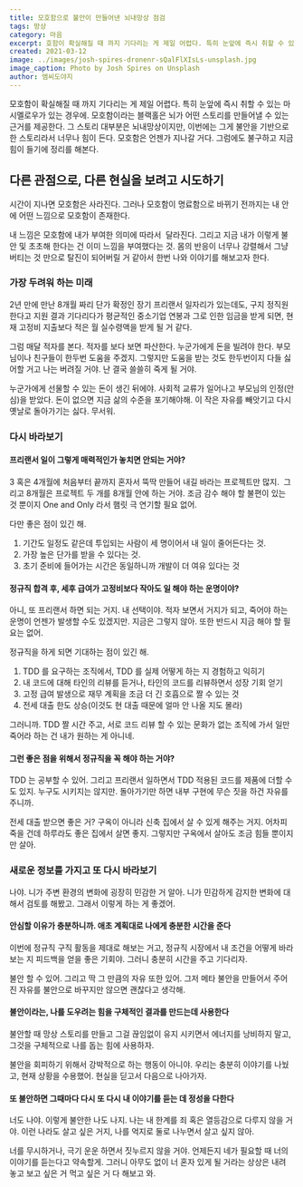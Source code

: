 ```yaml
---
title: 모호함으로 불안이 만들어낸 뇌내망상 점검
tags: 망상
category: 마음
excerpt: 호함이 확실해질 때 까지 기다리는 게 제일 어렵다. 특히 눈앞에 즉시 취할 수 있는 마시멜로우가 있는 경우에.
created: 2021-03-12
image: ../images/josh-spires-dronenr-sQalFlXIsLs-unsplash.jpg
image_caption: Photo by Josh Spires on Unsplash
author: 엠씨도야지
---
```



<p>모호함이 확실해질 때 까지 기다리는 게 제일 어렵다. 특히 눈앞에 즉시 취할 수 있는 마시멜로우가 있는 경우에. 모호함이라는 블랙홀은 뇌가 어떤 스토리를 만들어낼 수 있는 근거를 제공한다. 그 스토리 대부분은 뇌내망상이지만, 이번에는 그게 불안을 기반으로 한 스토리라서 너무나 힘이 든다. 모호함은 언젠가 지나갈 거다. 그럼에도 불구하고 지금 힘이 들기에 정리를 해본다.</p><h2>다른 관점으로, 다른 현실을 보려고 시도하기</h2>
<p>시간이 지나면 모호함은 사라진다. 그러나 모호함이 명료함으로 바뀌기 전까지는 내 안에 어떤 느낌으로 모호함이 존재한다.</p>
<p>내 느낌은 모호함에 내가 부여한 의미에 따라서  달라진다. 그리고 지금 내가 이렇게 불안 및 초초해 한다는 건 이미 느낌을 부여했다는 것. 몸의 반응이 너무나 강렬해서 그냥 버티는 것 만으로 탈진이 되어버릴 거 같아서 한번 나와 이야기를 해보고자 한다.</p><h3>가장 두려워 하는 미래</h3>
<p>2년 만에 만난 8개월 짜리 단가 확정인 장기 프리랜서 일자리가 있는데도, 구지 정직원 한다고 지원 결과 기다리다가 평균적인 중소기업 연봉과 그로 인한 임금을 받게 되면, 현재 고정비 지출보다 적은 월 실수령액을 받게 될 거 같다.</p>
<p>그럼 매달 적자를 본다. 적자를 보다 보면 파산한다. 누군가에게 돈을 빌려야 한다. 부모님이나 친구들이 한두번 도움을 주겠지. 그렇지만 도움을 받는 것도 한두번이지 다들 싫어할 거고 나는 버려질 거야. 난 결국 쓸쓸히 죽게 될 거야. </p>
<p>누군가에게 선물할 수 있는 돈이 생긴 뒤에야. 사회적 교류가 일어나고 부모님의 인정(안심)을 받았다. 돈이 없으면 지금 삶의 수준을 포기해야해. 이 작은 자유를 빼앗기고 다시 옛날로 돌아가기는 싫다. 무서워.</p><h3>다시 바라보기</h3><h4>프리랜서 일이 그렇게 매력적인가 놓치면 안되는 거야?</h4>
<p>3 혹은 4개월에 처음부터 끝까지 혼자서 뚝딱 만들어 내길 바라는 프로젝트만 많지.  그리고 8개월은 프로젝트 두 개를 8개월 안에 하는 거야. 조금 감수 해야 할 불편이 있는 것 뿐이지 One and Only 라서 햄릿 극 연기할 필요 없어.</p>
<p>다만 좋은 점이 있긴 해.</p><ol><li>기간도 일정도 같은데 투입되는 사람이 세 명이어서 내 일이 줄어든다는 것.</li><li>가장 높은 단가를 받을 수 있다는 것.</li><li>초기 준비에 들어가는 시간은 동일하니까 개발이 더 여유 있다는 것</li></ol><h4>정규직 합격 후, 세후 급여가 고정비보다 작아도 일 해야 하는 운명이야?</h4>
<p>아니, 또 프리랜서 하면 되는 거지. 내 선택이야. 적자 보면서 거지가 되고, 죽어야 하는 운명이 언젠가 발생할 수도 있겠지만. 지금은 그렇지 않아. 또한 반드시 지금 해야 할 필요는 없어. </p>
<p>정규직을 하게 되면 기대하는 점이 있긴 해.</p><ol><li>TDD 를 요구하는 조직에서, TDD 를 실제 어떻게 하는 지 경험하고 익히기</li><li>내 코드에 대해 타인의 리뷰를 듣거나, 타인의 코드를 리뷰하면서 성장 기회 얻기</li><li>고정 급여 발생으로 재무 계획을 조금 더 긴 호흡으로 짤 수 있는 것</li><li>전세 대출 한도 상승(이것도 현 대출 때문에 얼마 안 나올 지도 몰라)</li></ol>
<p>그러니까. TDD 짤 시간 주고, 서로 코드 리뷰 할 수 있는 문화가 없는 조직에 가서 일만 죽어라 하는 건 내가 원하는 게 아니네. </p><h4>그런 좋은 점을 위해서 정규직을 꼭 해야 하는 거야?</h4>
<p>TDD 는 공부할 수 있어. 그리고 프리랜서 일하면서 TDD 적용된 코드를 제품에 더할 수도 있지. 누구도 시키지는 않지만. 돌아가기만 하면 내부 구현에 무슨 짓을 하건 자유를 주니까. </p>
<p>전세 대출 받으면 좋은 거? 구옥이 아니라 신축 집에서 살 수 있게 해주는 거지. 어차피 죽을 건데 하루라도 좋은 집에서 살면 좋지. 그렇지만 구옥에서 살아도 조금 힘들 뿐이지만 살아.</p><h3>새로운 정보를 가지고 또 다시 바라보기</h3>
<p>나야. 니가 주변 환경의 변화에 굉장히 민감한 거 알아. 니가 민감하게 감지한 변화에 대해서 검토를 해봤고. 그래서 이렇게 하는 게 좋겠어.</p><h4>안심할 이유가 충분하니까. 애초 계획대로 나에게 충분한 시간을 준다</h4>
<p>이번에 정규직 구직 활동을 제대로 해보는 거고, 정규직 시장에서 내 조건을 어떻게 바라보는 지 피드백을 얻을 좋은 기회야. 그러니 충분히 시간을 주고 기다리자. </p>
<p>불안 할 수 있어. 그리고 딱 그 만큼의 자유 또한 있어. 그저 메타 불안을 만들어서 주어진 자유를 불안으로 바꾸지만 않으면 괜찮다고 생각해. </p><h4>불안이라는, 나를 도우려는 힘을 구체적인 결과를 만드는데 사용한다</h4>
<p>불안할 때 망상 스토리를 만들고 그걸 끊임없이 유지 시키면서 에너지를 낭비하지 말고, 그것을 구체적으로 나를 돕는 힘에 사용하자.</p>
<p>불안을 회피하기 위해서 강박적으로 하는 행동이 아니야. 우리는 충분히 이야기를 나눴고, 현재 상황을 수용했어. 현실을 딛고서 다음으로 나아가자.</p><h4>또 불안하면 그때마다 다시 또 다시 내 이야기를 듣는 데 정성을 다한다</h4>
<p>너도 나야. 이렇게 불안한 나도 나지. 나는 내 한계를 죄 혹은 열등감으로 다루지 않을 거야. 이런 나라도 살고 싶은 거지, 나를 억지로 둘로 나누면서 살고 싶지 않아.</p>
<p>너를 무시하거나, 극기 운운 하면서 짓누르지 않을 거야. 언제든지 네가 필요할 때 너의 이야기를 듣는다고 약속할게. 그러니 아무도 없이 너 혼자 있게 될 거라는 상상은 내려 놓고 보고 싶은 거 먹고 싶은 거 다 해보고 와.</p>
<p> </p>